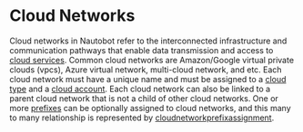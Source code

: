 # Cloud Networks

Cloud networks in Nautobot refer to the interconnected infrastructure and communication pathways that enable data transmission and access to [cloud services](./cloudservice.md). Common cloud networks are Amazon/Google virtual private clouds (vpcs), Azure virtual network, multi-cloud network, and etc. Each cloud network must have a unique name and must be assigned to a [cloud type](./cloudtype.md) and a [cloud account](./cloudaccount.md). Each cloud network can also be linked to a parent cloud network that is not a child of other cloud networks. One or more [prefixes](../ipam/prefix.md) can be optionally assigned to cloud networks, and this many to many relationship is represented by [cloudnetworkprefixassignment](./cloudnetworkprefixassignment.md).
